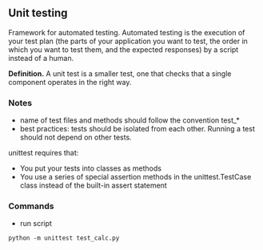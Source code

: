 ## Unit testing

Framework for automated testing. Automated testing is the execution of your test plan (the parts of your application you want to test, the order in which you want to test them, and the expected responses) by a script instead of a human.

**Definition.** A unit test is a smaller test, one that checks that a single component operates in the right way.

### Notes
- name of test files and methods should follow the convention test_*
- best practices: tests should be isolated from each other. Running a  test should not depend on other tests.

unittest requires that:
- You put your tests into classes as methods
- You use a series of special assertion methods in the unittest.TestCase class instead of the built-in assert statement


### Commands
- run script
```
python -m unittest test_calc.py
```